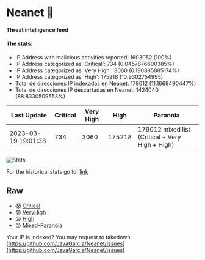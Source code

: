 # Neanet :hocho:
#### Threat intelligence feed
#### The stats:

- IP Address with malicious activities reported: 1603052 (100%)
- IP Address categorized as 'Critical':  734 (0.0457876600385%)
- IP Address categorized as 'Very High':  3060 (0.190885885174%)
- IP Address categorized as 'High':  175218 (10.9302754995)
- Total de direcciones IP indexadas en Neanet:  179012 (11.1669490447%)
- Total de direcciones IP descartadas en Neanet:  1424040 (88.8330509553%)

| Last Update | Critical | Very High | High | Paranoia |
| --- | --- | --- | --- | --- |
| 2023-03-19 19:01:38 | 734 | 3060 | 175218 | 179012 mixed list (Critical + Very High + High)|

![Stats](https://docs.google.com/spreadsheets/d/e/2PACX-1vSnaNMIXVabIpDJjufMlzH7poXnshF3mgd8Is1g9ytUEzVsP5my4Trn8f-xkoLLQ38xpL3HtmUexLo6/pubchart?oid=501124687&format=image)

For the historical stats go to: [link](/stats.csv)
## Raw
- :scream: [Critical](https://raw.githubusercontent.com/JavaGarcia/Neanet/master/blacklists/neanet_critical.txt)
- :fearful: [VeryHigh](https://raw.githubusercontent.com/JavaGarcia/Neanet/master/blacklists/neanet_veryHigh.txtt)
- :frowning: [High](https://raw.githubusercontent.com/JavaGarcia/Neanet/master/blacklists/neanet_high.txt)
- :dizzy_face: [Mixed-Paranoia](https://raw.githubusercontent.com/JavaGarcia/Neanet/master/blacklists/neanet_all.txt)


Your IP is indexed? You may request to takedown. [https://github.com/JavaGarcia/Neanet/issues](https://github.com/JavaGarcia/Neanet/issues)



























































































































































































































































































































































































































































































































































































































































































































































































































































































































































































































































































































































































































































































































































































































































































































































































































































































































































































































































































































































































































































































































































































































































































































































































































































































































































































































































































































































































































































































































































































































































































































































































































































































































































































































































































































































































































































































































































































































































































































































































































































































































































































































































































































































































































































































































































































































































































































































































































































































































































































































































































































































































































































































































































































































































































































































































































































































































































































































































































































































































































































































































































































































































































































































































































































































































































































































































































































































































































































































































































































































































































































































































































































































































































































































































































































































































































































































































































































































































































































































































































































































































































































































































































































































































































































































































































































































































































































































































































































































































































































































































































































































































































































































































































































































































































































































































































































































































































































































































































































































































































































































































































































